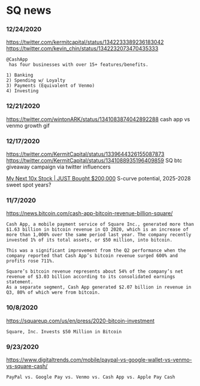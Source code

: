 # SQ news


### 12/24/2020
https://twitter.com/kermitcapital/status/1342233389236183042
https://twitter.com/kevin_chin/status/1342232073470435333
```
@CashApp
 has four businesses with over 15+ features/benefits.

1) Banking
2) Spending w/ Loyalty
3) Payments (Equivalent of Venmo)
4) Investing
```


### 12/21/2020
https://twitter.com/wintonARK/status/1341083874042892288
cash app vs venmo growth gif


### 12/17/2020
https://twitter.com/KermitCapital/status/1339644326155087873
https://twitter.com/KermitCapital/status/1341088935196409859
SQ btc giveaway campaign via twitter influencers

[My Next 10x Stock | JUST Bought $200,000](https://www.youtube.com/watch?v=JMTfil4M8qI)
S-curve potential, 2025-2028 sweet spot years?


### 11/7/2020
https://news.bitcoin.com/cash-app-bitcoin-revenue-billion-square/
```
Cash App, a mobile payment service of Square Inc., generated more than $1.63 billion in bitcoin revenue in Q3 2020, which is an increase of more than 1,000% over the same period last year. The company recently invested 1% of its total assets, or $50 million, into bitcoin.

This was a significant improvement from the Q2 performance when the company reported that Cash App’s bitcoin revenue surged 600% and profits rose 711%.

Square’s bitcoin revenue represents about 54% of the company’s net revenue of $3.03 billion according to its consolidated earnings statement.
As a separate segment, Cash App generated $2.07 billion in revenue in Q3, 80% of which were from bitcoin.
```


### 10/8/2020
https://squareup.com/us/en/press/2020-bitcoin-investment
```
Square, Inc. Invests $50 Million in Bitcoin
```


### 9/23/2020
https://www.digitaltrends.com/mobile/paypal-vs-google-wallet-vs-venmo-vs-square-cash/
```
PayPal vs. Google Pay vs. Venmo vs. Cash App vs. Apple Pay Cash
```
